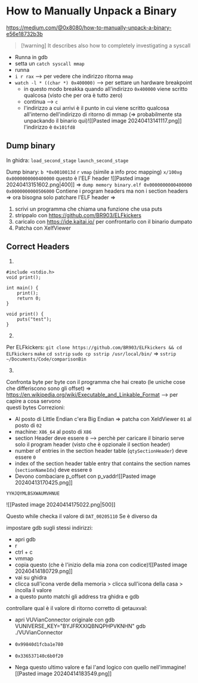 # How to Manually Unpack a Binary
https://medium.com/@0x8080/how-to-manually-unpack-a-binary-e56e18732b3b

>[!warning] It describes also
>how to completely investigating a syscall



- Runna in gdb
- setta un `catch syscall mmap`
- runna
- `i r rax` -->  per vedere che indirizzo ritorna `mmap`
- `watch -l * ((char *) 0x400000)` -->  per settare un hardware breakpoint
	- in questo modo breakka quando all'indirizzo `0x400000` viene scritto qualcosa
	  (visto che per ora è tutto zero)
	- continua -->  `c`
	- l'indirizzo a cui arrivi è il punto in cui viene scritto qualcosa all'interno dell'indirizzo di ritorno di mmap (=> probabilmente sta unpackando il binario qui)![[Pasted image 20240413141117.png]]
	  l'indirizzo è `0x101fd8`

## Dump binary
In ghidra:
`load_second_stage`
`launch_second_stage`

Dump binary:
`b *0x0010013d`
`r`
`vmap` (simile a info proc mapping)
`x/100xg 0x0000000000400000`
questo è l'ELF header
![[Pasted image 20240413151602.png|400]]
=>
`dump memory binary.elf 0x0000000000400000 0x0000000000506000`
Contiene i program headers ma non i section headers
=>
ora bisogna solo patchare l'ELF header
=>
1) scrivi un programma che chiama una funzione che usa puts
2) strippalo con https://github.com/BR903/ELFkickers 
3) caricalo con https://ide.kaitai.io/ per confrontarlo con il binario dumpato
4) Patcha con XelfViewer

## Correct Headers

1)

```
#include <stdio.h>
void print();

int main() {
	print();
	return 0;
}

void print() {
	puts("test");
}
```

2)
Per ELFkickers:
`git clone https://github.com/BR903/ELFkickers && cd ELFkickers`
`make`
`cd sstrip`
`sudo cp sstrip /usr/local/bin/`
=>
`sstrip ~/Documents/Code/comparisonBin`

3)
Confronta byte per byte con il programma che hai creato (le uniche cose che differiscono sono gli offset)
=>
https://en.wikipedia.org/wiki/Executable_and_Linkable_Format -->   per capire a cosa servono  
                                                         questi bytes
Correzioni:
- Al posto di Little Endian c'era Big Endian =>  patcha con XeldViewer `01` al posto di `02`
- machine: `X86_64` al posto di `X86`
- section Header deve essere `0` -->  perchè per caricare il binario serve solo il program header (visto che è opzionale il section header)
-  number of entries in the section header table (`qtySectionHeader`) deve essere `0` 
-  index of the section header table entry that contains the section names
    (`sectionNameIdx`) deve essere `0`
- Devono combaciare p_offset con p_vaddr![[Pasted image 20240413170425.png]]



`YYHJQYMLBSXWAUMVHNUE`

![[Pasted image 20240414175022.png|500]]

Questo while checka il valore di `DAT_00205110`
Se è diverso da 


impostare gdb sugli stessi indirizzi:
- apri gdb 
- r
- ctrl + c
- vmmap
- copia questo (che è l'inizio della mia zona con codice)![[Pasted image 20240414180729.png]]
- vai su ghidra
- clicca sull'icona verde della memoria > clicca sull'icona della casa > incolla il valore
- a questo punto matchi gli address tra ghidra e gdb


controllare qual è il valore di ritorno corretto di getauxval:
- apri VUVianConnector originale con gdb
  VUNIVERSE_KEY="BYJFRXXIQBNQPHPVKNHN" gdb ./VUVianConnector

- `0x99840d1fcba1e780`
- `0x336537140c6b0f20`  
- Nega questo ultimo valore e fai l'and logico con quello nell'immagine![[Pasted image 20240414183549.png]]
